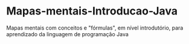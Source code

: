 # Mapas-mentais-Introducao-Java
Mapas mentais com conceitos e "fórmulas", em nível introdutório, para aprendizado da linguagem de programação Java
